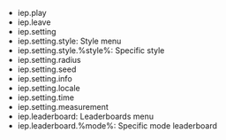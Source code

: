 - iep.play
- iep.leave
- iep.setting
- iep.setting.style: Style menu
- iep.setting.style.%style%: Specific style
- iep.setting.radius
- iep.setting.seed
- iep.setting.info
- iep.setting.locale
- iep.setting.time
- iep.setting.measurement
- iep.leaderboard: Leaderboards menu
- iep.leaderboard.%mode%: Specific mode leaderboard